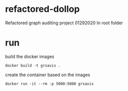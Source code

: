 # refactored-dollop 
Refactored graph auditing project 01292020 
In root folder 
# run 
build the docker images 
``` 
docker build -t grsavis . 
``` 
create the container based on the images 
``` 
docker run -it --rm -p 5000:5000 grsavis 
```